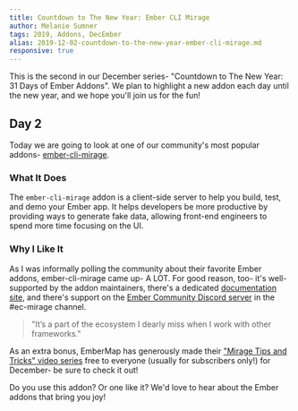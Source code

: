 ```yaml
---
title: Countdown to The New Year: Ember CLI Mirage
author: Melanie Sumner
tags: 2019, Addons, DecEmber
alias: 2019-12-02-countdown-to-the-new-year-ember-cli-mirage.md
responsive: true
---
```


This is the second in our December series- "Countdown to The New Year: 31 Days of Ember Addons".  We plan to highlight a new addon each day until the new year, and we hope you'll join us for the fun! 

## Day 2

Today we are going to look at one of our community's most popular addons- [ember-cli-mirage](https://emberobserver.com/addons/ember-cli-mirage). 

### What It Does

The `ember-cli-mirage` addon is a client-side server to help you build, test, and demo your Ember app. It helps developers be more productive by providing ways to generate fake data, allowing front-end engineers to spend more time focusing on the UI. 

### Why I Like It

As I was informally polling the community about their favorite Ember addons, ember-cli-mirage came up- A LOT. For good reason, too- it's well-supported by the addon maintainers, there's a dedicated [documentation site](https://www.ember-cli-mirage.com/), and there's support on the [Ember Community Discord server](https://discord.gg/emberjs) in the #ec-mirage channel. 

> "It’s a part of the ecosystem I dearly miss when I work with other frameworks."

As an extra bonus, EmberMap has generously made their ["Mirage Tips and Tricks" video series](https://embermap.com/topics/mirage-tips-and-tricks) free to everyone (usually for subscribers only!) for December- be sure to check it out! 

Do you use this addon? Or one like it? We'd love to hear about the Ember addons that bring you joy!
